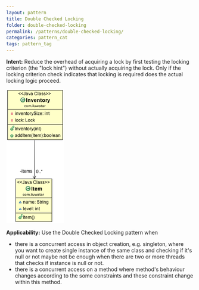 ```yaml
---
layout: pattern
title: Double Checked Locking
folder: double-checked-locking
permalink: /patterns/double-checked-locking/
categories: pattern_cat
tags: pattern_tag
---
```


**Intent:** Reduce the overhead of acquiring a lock by first testing the
locking criterion (the "lock hint") without actually acquiring the lock. Only
if the locking criterion check indicates that locking is required does the
actual locking logic proceed.

![alt text](./etc/double_checked_locking_1.png "Double Checked Locking")

**Applicability:** Use the Double Checked Locking pattern when

* there is a concurrent access in object creation, e.g. singleton, where you want to create single instance of the same class and checking if it's null or not maybe not be enough when there are two or more threads that checks if instance is null or not.
* there is a concurrent access on a method where method's behaviour changes according to the some constraints and these constraint change within this method.

